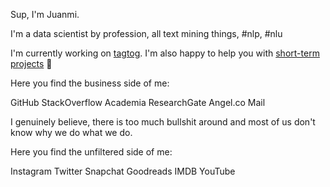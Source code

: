 Sup, I'm Juanmi.

I'm a data scientist by profession, all text mining things, #nlp, #nlu

I'm currently working on [tagtog](https://www.tagtog.net). I'm also happy to help you with [short-term projects](mailto:consult@juanmi.rocks) 📧

Here you find the business side of me:

GitHub
StackOverflow
Academia
ResearchGate
Angel.co
Mail


I genuinely believe, there is too much bullshit around and most of us don't know why we do what we do.


Here you find the unfiltered side of me:

Instagram
Twitter
Snapchat
Goodreads
IMDB
YouTube
